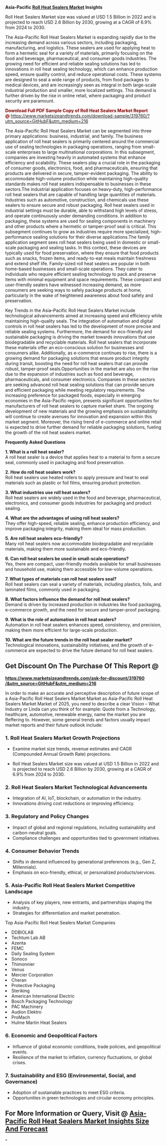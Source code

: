 <p><strong>Asia-Pacific&nbsp;<a href=""https://www.marketsizeandtrends.com/download-sample/319760/&amp;utm_source=GitHubF&amp;utm_medium=216"">Roll Heat Sealers Market</a> Insights</strong></p><p>Roll Heat Sealers Market size was valued at USD 1.5 Billion in 2022 and is projected to reach USD 2.6 Billion by 2030, growing at a CAGR of 6.9% from 2024 to 2030.</p><p><p>The Asia–Pacific Roll Heat Sealers Market is expanding rapidly due to the increasing demand across various sectors, including packaging, manufacturing, and logistics. These sealers are used for applying heat to form a hermetic seal for a variety of materials, primarily focusing on the food and beverage, pharmaceutical, and consumer goods industries. The growing need for efficient and reliable sealing solutions has led to innovations in roll heat sealing technology, which can enhance production speed, ensure quality control, and reduce operational costs. These systems are designed to seal a wide range of products, from food packages to medical devices, and are increasingly seen as integral in both large-scale industrial production and smaller, more localized settings. This demand is further driven by the rise in online retail, where packaging and product security are paramount.<p><strong><span style="color: #800000;">Download Full PDF Sample Copy of Roll Heat Sealers Market Report @</span>&nbsp;</strong><a href="https://www.marketsizeandtrends.com/download-sample/319760/?utm_source=GitHubF&amp;utm_medium=216" target="_blank">https://www.marketsizeandtrends.com/download-sample/319760/?utm_source=GitHubF&amp;utm_medium=216</a></p></p><p>The Asia–Pacific Roll Heat Sealers Market can be segmented into three primary applications: business, industrial, and family. The business application of roll heat sealers is primarily centered around the commercial use of sealing technologies in packaging operations, ranging from small-scale enterprises to large multinational corporations. In this subsegment, companies are investing heavily in automated systems that enhance efficiency and scalability. These sealers play a crucial role in the packaging of consumer goods, electronics, food, and pharmaceuticals, ensuring that products are delivered in secure, tamper-evident packaging. The ability to accommodate high-volume production while maintaining high-quality standards makes roll heat sealers indispensable to businesses in these sectors.The industrial application focuses on heavy-duty, high-performance roll heat sealers that are capable of handling large quantities of materials. Industries such as automotive, construction, and chemicals use these sealers to ensure secure and robust packaging. Roll heat sealers used in industrial settings must be durable, able to withstand high levels of stress, and operate continuously under demanding conditions. In addition to packaging, these systems are used for sealing components in machinery and other products where a hermetic or tamper-proof seal is critical. This subsegment continues to grow as industries require more specialized, high-performance sealing solutions for their diverse applications.The family application segment sees roll heat sealers being used in domestic or small-scale packaging and sealing tasks. In this context, these devices are typically used for food preservation, where they ensure that food products such as snacks, frozen items, and ready-to-eat meals maintain freshness and extend shelf life. Family-sized roll heat sealers are popular in both home-based businesses and small-scale operations. They cater to individuals who require efficient sealing technology to pack and preserve items with minimal equipment and space requirements. These compact and user-friendly sealers have witnessed increasing demand, as more consumers are seeking ways to safely package products at home, particularly in the wake of heightened awareness about food safety and preservation.<p>Key Trends in the Asia–Pacific Roll Heat Sealers Market include technological advancements aimed at increasing speed and efficiency while maintaining high-quality seals. The integration of automation and digital controls in roll heat sealers has led to the development of more precise and reliable sealing systems. Furthermore, the demand for eco-friendly and sustainable packaging is driving the market towards innovations that use biodegradable and recyclable materials. Roll heat sealers that incorporate these materials offer an eco-conscious solution for businesses and consumers alike. Additionally, as e-commerce continues to rise, there is a growing demand for packaging solutions that ensure product integrity during transit, boosting the need for roll heat sealers that can provide robust, tamper-proof seals.Opportunities in the market are also on the rise due to the expansion of industries such as food and beverage, pharmaceuticals, and consumer electronics. Companies in these sectors are seeking advanced roll heat sealing solutions that can provide secure and efficient packaging while meeting regulatory requirements. The increasing preference for packaged foods, especially in emerging economies in the Asia-Pacific region, presents significant opportunities for manufacturers of roll heat sealers to capture market share. The ongoing development of new materials and the growing emphasis on sustainability will continue to create avenues for innovation and expansion within this market segment. Moreover, the rising trend of e-commerce and online retail is expected to drive further demand for reliable packaging solutions, fueling the growth of the roll heat sealers market.<p><strong>Frequently Asked Questions</strong></p><p><strong>1. What is a roll heat sealer?</strong><br>A roll heat sealer is a device that applies heat to a material to form a secure seal, commonly used in packaging and food preservation.</p><p><strong>2. How do roll heat sealers work?</strong><br>Roll heat sealers use heated rollers to apply pressure and heat to seal materials such as plastic or foil films, ensuring product protection.</p><p><strong>3. What industries use roll heat sealers?</strong><br>Roll heat sealers are widely used in the food and beverage, pharmaceutical, electronics, and consumer goods industries for packaging and product sealing.</p><p><strong>4. What are the advantages of using roll heat sealers?</strong><br>They offer high-speed, reliable sealing, enhance production efficiency, and improve packaging integrity, making them ideal for mass production.</p><p><strong>5. Are roll heat sealers eco-friendly?</strong><br>Many roll heat sealers now accommodate biodegradable and recyclable materials, making them more sustainable and eco-friendly.</p><p><strong>6. Can roll heat sealers be used in small-scale operations?</strong><br>Yes, there are compact, user-friendly models available for small businesses and household use, making them accessible for low-volume operations.</p><p><strong>7. What types of materials can roll heat sealers seal?</strong><br>Roll heat sealers can seal a variety of materials, including plastics, foils, and laminated films, commonly used in packaging.</p><p><strong>8. What factors influence the demand for roll heat sealers?</strong><br>Demand is driven by increased production in industries like food packaging, e-commerce growth, and the need for secure and tamper-proof packaging.</p><p><strong>9. What is the role of automation in roll heat sealers?</strong><br>Automation in roll heat sealers enhances speed, consistency, and precision, making them more efficient for large-scale production.</p><p><strong>10. What are the future trends in the roll heat sealer market?</strong><br>Technological innovations, sustainability initiatives, and the growth of e-commerce are expected to drive the future demand for roll heat sealers.</p></p><h2><strong>Get Discount On The Purchase Of This Report @&nbsp;</strong></h2><p><strong><a href=""https://www.marketsizeandtrends.com/ask-for-discount/319760/&amp;utm_source=GitHubF&amp;utm_medium=216"" target=""_blank"">https://www.marketsizeandtrends.com/ask-for-discount/319760<br />/&amp;utm_source=GitHubF&amp;utm_medium=216</a></strong></p><p>In order to make an accurate and perceptive description of future scope of a Asia-Pacific&nbsp;Roll Heat Sealers Market Market as Asia-Pacific&nbsp;Roll Heat Sealers Market Market of 2025, you need to describe a clear Vision &ndash; What Industry or Linda can you think of for example: Quote from a Technology, healthcare, automotive, renewable energy, name the market you are Reffering to. However, some general trends and factors usually impact market reports and their future outlook include:</p><h3>1.&nbsp;<strong>Roll Heat Sealers Market Growth Projections</strong></h3><ul><li>Examine market size trends, revenue estimates and CAGR (Compounded Annual Growth Rate) projections.</li><li><p>Roll Heat Sealers Market size was valued at USD 1.5 Billion in 2022 and is projected to reach USD 2.6 Billion by 2030, growing at a CAGR of 6.9% from 2024 to 2030.</p></li></ul><h3>2.&nbsp;<strong>Roll Heat Sealers Market Technological Advancements</strong></h3><ul><li>Integration of AI, IoT, blockchain, or automation in the industry.</li><li>Innovations driving cost reductions or improving efficiency.</li></ul><h3>3.&nbsp;<strong>Regulatory and Policy Changes</strong></h3><ul><li>Impact of global and regional regulations, including sustainability and carbon-neutral goals.</li><li>Compliance challenges and opportunities tied to government initiatives.</li></ul><h3>4.&nbsp;<strong>Consumer Behavior Trends</strong></h3><ul><li>Shifts in demand influenced by generational preferences (e.g., Gen Z, Millennials).</li><li>Emphasis on eco-friendly, ethical, or personalized products/services.</li></ul><h3>5.&nbsp;<strong>Asia-Pacific Roll Heat Sealers Market Competitive Landscape</strong></h3><ul><li>Analysis of key players, new entrants, and partnerships shaping the industry.</li><li>Strategies for differentiation and market penetration.</li></ul><p data-pm-slice=""1 1 []"">Top Asia-Pacific Roll Heat Sealers Market Companies</p><div data-test-id=""""><p><li>DDBIOLAB</li><li> Techtum Lab AB</li><li> Azenta</li><li> FEMC</li><li> Daily Sealing System</li><li> Sonoco</li><li> Thimonnier</li><li> Venus</li><li> Mercier Corporation</li><li> Cheran</li><li> Protective Packaging</li><li> Steriking</li><li> American International Electric</li><li> Bosch Packaging Technology</li><li> PAC Machinery</li><li> Audion Elektro</li><li> ProMach</li><li> Hulme Martin Heat Sealers</li></p></div><h3>6.&nbsp;<strong>Economic and Geopolitical Factors</strong></h3><ul><li>Influence of global economic conditions, trade policies, and geopolitical events.</li><li>Resilience of the market to inflation, currency fluctuations, or global crises.</li></ul><h3>7.&nbsp;<strong>Sustainability and ESG (Environmental, Social, and Governance)</strong></h3><ul><li>Adoption of sustainable practices to meet ESG criteria.</li><li>Opportunities in green technologies and circular economy principles.</li></ul><h2><strong>For More Information or Query, Visit @&nbsp;</strong><a href=""https://www.verifiedmarketreports.com/product/roll-heat-sealers-market/"" target=""_blank"">Asia-Pacific Roll Heat Sealers Market Insights Size And Forecast</a></h2>"
